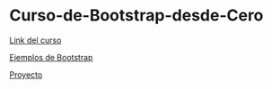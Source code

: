# Curso-de-Bootstrap-desde-Cero
[Link del curso](https://www.youtube.com/watch?v=QCw0L6FupQ0&list=PL4ONm-ifcbQIGjBqCnF_r02e2K-SyYgv2&index=5)

[Ejemplos de Bootstrap](https://www.youtube.com/redirect?event=video_description&redir_token=QUFFLUhqa0JXU0RqSXhmTHlrSk5lNkpiMlZUODFrY1U0Z3xBQ3Jtc0tsSlBpOUtsVnczb1FYVmxxMlRHWjRUTWwyMDBnelRvN085RlZfMmYxYW1UN1ZJRE9JSVFVeEZlaUVJbWN5S2M1RHRFNVpObW96U1RVWGdxRTU0ZUZTdG16VjlVcnR6VmEweGZhRTFFdWFnbjcwTS1Dbw&q=https%3A%2F%2Fgithub.com%2Festefaniacn%2Fbootstrap-ejemplos-cursos&v=QCw0L6FupQ0)

[Proyecto](https://www.youtube.com/redirect?event=video_description&redir_token=QUFFLUhqbXI0QWgyb1pyOTBBRFJDdXcyRDdVRkVEYUE0QXxBQ3Jtc0ttNzQ2am5mb1N3R2ttNE5kdWktRjBPZ2hyRkpCVUNnUlU5LWJuT0ZGbzdrVTRMQ1otMHE2cUp5dkF3QzZsYkNyVDJMb0tIcmszcFpDYjVwV3QxRlZZREhfYlJNVDQ5dzFNVUVmaHprbjNyLTRZdUZlTQ&q=https%3A%2F%2Fgithub.com%2Festefaniacn%2Fportafolio-adaptable-bootstrap&v=QCw0L6FupQ0)